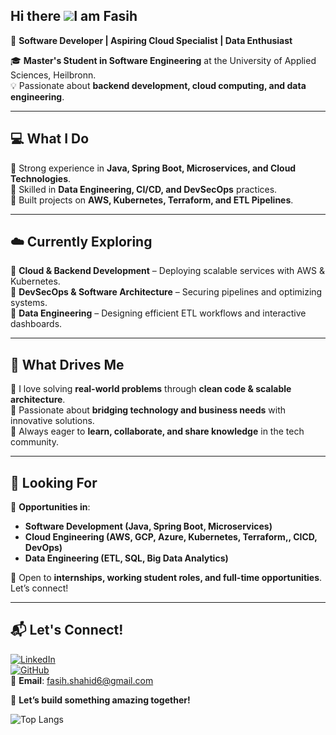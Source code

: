 ## Hi there ![](https://user-images.githubusercontent.com/18350557/176309783-0785949b-9127-417c-8b55-ab5a4333674e.gif)I am Fasih

🚀 **Software Developer | Aspiring Cloud Specialist | Data Enthusiast**  

🎓 **Master's Student in Software Engineering** at the University of Applied Sciences, Heilbronn.  
💡 Passionate about **backend development, cloud computing, and data engineering**.

---

## 💻 **What I Do**  
🔹 Strong experience in **Java, Spring Boot, Microservices, and Cloud Technologies**.  
🔹 Skilled in **Data Engineering, CI/CD, and DevSecOps** practices.  
🔹 Built projects on **AWS, Kubernetes, Terraform, and ETL Pipelines**.  

---

## ☁️ **Currently Exploring**  
📌 **Cloud & Backend Development** – Deploying scalable services with AWS & Kubernetes.  
📌 **DevSecOps & Software Architecture** – Securing pipelines and optimizing systems.  
📌 **Data Engineering** – Designing efficient ETL workflows and interactive dashboards.  

---

## 🌟 **What Drives Me**  
🔹 I love solving **real-world problems** through **clean code & scalable architecture**.  
🔹 Passionate about **bridging technology and business needs** with innovative solutions.  
🔹 Always eager to **learn, collaborate, and share knowledge** in the tech community.

---

## 🎯 **Looking For**  
💼 **Opportunities in**:  
- **Software Development (Java, Spring Boot, Microservices)**  
- **Cloud Engineering (AWS, GCP, Azure, Kubernetes, Terraform,, CICD, DevOps)**  
- **Data Engineering (ETL, SQL, Big Data Analytics)**  

📩 Open to **internships, working student roles, and full-time opportunities**. Let’s connect!

---

## 📬 **Let's Connect!**  
[![LinkedIn](https://img.shields.io/badge/-LinkedIn-blue?style=flat&logo=linkedin)](https://www.linkedin.com/in/fasihurrehman6/)  
[![GitHub](https://img.shields.io/badge/-GitHub-black?style=flat&logo=github)](https://github.com/fasih6)  
📧 **Email**: fasih.shahid6@gmail.com  

🚀 **Let’s build something amazing together!**


![Top Langs](https://github-readme-stats.vercel.app/api/top-langs/?username=fasih6&layout=compact&langs_count=15)


<!--
**fasih6/fasih6** is a ✨ _special_ ✨ repository because its `README.md` (this file) appears on your GitHub profile.

Here are some ideas to get you started:

- 🔭 I’m currently working on ...
- 🌱 I’m currently learning ...
- 👯 I’m looking to collaborate on ...
- 🤔 I’m looking for help with ...
- 💬 Ask me about ...
- 📫 How to reach me: ...
- 😄 Pronouns: ...
- ⚡ Fun fact: ...
-->
